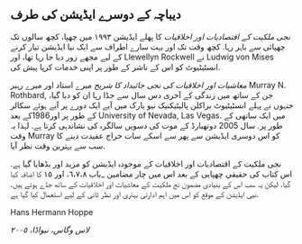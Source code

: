 ## دیباچہ کے دوسرے ایڈیشن کی طرف

*نجی ملکیت کے اقتصادیات اور اخلاقیات* کا پھلے ایڈیشن ۱۹۹٣ مين چھپا، کچھ سالوں تک چھپائی سے باہر رہا. کچھ وقت تک اور بہت سارے اطراف سے ایک نیا ایڈیشن تیار کرنے کے لیے مجھے زور دیا جا رہا تھا، اور Llewellyn Rockwell نے Ludwig von Mises انسٹیٹیوٹ کو اس کے ناشر کے طور پر اپنی خدمات کرپا پیش کی.

*معاشیات اور اخلاقیات کی نجی جائیداد کا شریح* میرے استاد اور میرے رہبر Murray N. Rothbard, جن کے ساتھ میں زندگی کے آخری دس سال سے جڈا رہا ان کو دیا گیا، جنہوں نے پہلے انسٹیٹیوٹ براکلن پالیٹیکنیک نیو یارک میں آیے ایک دورے پر آیے ہوئے سکالر کے طور پر اور1986کے بعد University of Nevada, Las Vegas. میں ایک ساتھی کے طور پر. سال 2005 دوتھبارڈ کے موت کی دسویں سالگرہ کی نشاندہی کرتا ہے. لہذا یہ وقت Murray کو اس دوسری ایڈیشن سے پھر سے اسکے سات خراج عقیدت دینے کا سب سے بہترین وقت نظر آیا.

نجی ملکیت کے اقتصادیات اور اخلاقیات کے موجودہ ایڈیشن کو مزید اور بڈھایا گیا ہے. اس کتاب کی حقيقي چھپایی کے بعد اس میں چار مضامین _باب ٦،٧،٨، اور ١٥ کا اضافہ کیا گیا. لیکن یہ سب اس کے بنیادی مضمون نج ملکیت کے معاشیات اور اخلاقیات کے ساتھ جڈے ہوئے ہیں. نیی ایڈیشن کے موقع کو اس میں اہم ادارتی بہتری اور نظر ثانی کے لیے استعمال کیا گیا ہے.

Hans Hermann Hoppe

*لاس وگاس، نیواڈا، ٢٠٠٥*